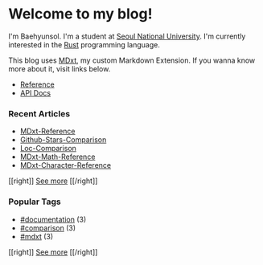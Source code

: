 # Welcome to my blog!

I'm Baehyunsol. I'm a student at [Seoul National University]. I'm currently interested in the [Rust] programming language.

This blog uses [MDxt], my custom Markdown Extension. If you wanna know more about it, visit links below.

- [Reference]
- [API Docs]

[Seoul National University]: https://www.snu.ac.kr/
[MDxt]: https://github.com/baehyunsol/MDxt
[Reference]: MDxt-Reference.html
[API Docs]: https://docs.rs/mdxt/latest/mdxt/
[Rust]: https://www.rust-lang.org/

### Recent Articles


- [MDxt-Reference](MDxt-Reference.html)
- [Github-Stars-Comparison](Github-Stars-Comparison.html)
- [Loc-Comparison](Loc-Comparison.html)
- [MDxt-Math-Reference](MDxt-Math-Reference.html)
- [MDxt-Character-Reference](MDxt-Character-Reference.html)

[[right]]
[See more](Articles.html)
[[/right]]

### Popular Tags


- [#documentation](tag-documentation.html) (3)
- [#comparison](tag-comparison.html) (3)
- [#mdxt](tag-mdxt.html) (3)

[[right]]
[See more](Tags.html)
[[/right]]